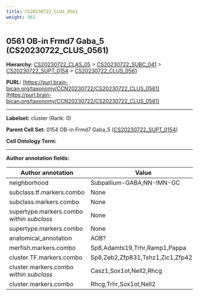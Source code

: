 ```yaml
---
title: CS20230722_CLUS_0561
weight: 561
---
```

## 0561 OB-in Frmd7 Gaba_5 (CS20230722_CLUS_0561)
<b>Hierarchy: </b>
[CS20230722_CLAS_05](../CS20230722_CLAS_05) >
[CS20230722_SUBC_041](../CS20230722_SUBC_041) >
[CS20230722_SUPT_0154](../CS20230722_SUPT_0154) >
[CS20230722_CLUS_0561](../CS20230722_CLUS_0561)

**PURL:** [https://purl.brain-bican.org/taxonomy/CCN20230722/CS20230722_CLUS_0561](https://purl.brain-bican.org/taxonomy/CCN20230722/CS20230722_CLUS_0561)

---


**Labelset:** cluster (Rank: 0)

**Parent Cell Set:** 0154 OB-in Frmd7 Gaba_5 ([CS20230722_SUPT_0154](../CS20230722_SUPT_0154))



**Cell Ontology Term:** 

[MARKER GENES.]: #


---

[TRANSFERRED ANNOTATIONS.]: #


[AUTHOR ANNOTATION FIELDS.]: #


**Author annotation fields:**

| Author annotation | Value |
|-------------------|-------|
|neighborhood|Subpallium-GABA;NN-IMN-GC|
|subclass.tf.markers.combo|None|
|subclass.markers.combo|None|
|supertype.markers.combo _within subclass_|None|
|supertype.markers.combo|None|
|anatomical_annotation|AOB?|
|merfish.markers.combo|Sp8,Adamts19,Trhr,Ramp1,Pappa|
|cluster.TF.markers.combo|Sp8,Zeb2,Zfp831,Tshz1,Zic1,Zfp423|
|cluster.markers.combo _within subclass_|Casz1,Sox1ot,Nell2,Rhcg|
|cluster.markers.combo|Rhcg,Trhr,Sox1ot,Nell2|
